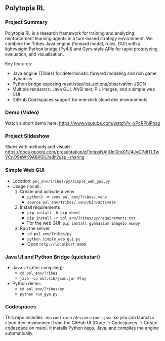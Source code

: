 ## Polytopia RL

### Project Summary
Polytopia RL is a research framework for training and analyzing reinforcement learning agents in a turn-based strategy environment. We combine the Tribes Java engine (forward model, rules, GUI) with a lightweight Python bridge (Py4J) and Gym-style APIs for rapid prototyping, evaluation, and visualization.

Key features:
- Java engine (Tribes) for deterministic forward modeling and rich game dynamics
- Python bridge exposing reset/step/list_actions/observation JSON
- Multiple renderers: Java GUI, ANSI text, PIL images, and a simple web GUI
- GitHub Codespaces support for one‑click cloud dev environments

### Demo (Video)
Watch a short demo here: https://www.youtube.com/watch?v=xPcRPhiPnsg

### Project Slideshow
Slides with methods and visuals: https://docs.google.com/presentation/d/1oripsNAIIUnl0mX7U4JyGPdtTLTwYCnO9eWK9A8KGiU/edit?usp=sharing

### Simple Web GUI
- Location: `pol_env/Tribes/py/simple_web_gui.py`
- Usage (local):
  1) Create and activate a venv
     - `python3 -m venv pol_env/Tribes/.venv`
     - `source pol_env/Tribes/.venv/bin/activate`
  2) Install requirements
     - `pip install -U pip wheel`
     - `pip install -r pol_env/Tribes/py/requirements.txt`
     - For the web GUI: `pip install gymnasium imageio numpy`
  3) Run the server
     - `cd pol_env/Tribes/py`
     - `python simple_web_gui.py`
     - Open `http://localhost:8000`

### Java UI and Python Bridge (quickstart)
- Java UI (after compiling):
  - `cd pol_env/Tribes`
  - `java -cp out:lib/json.jar Play`
- Python demo:
  - `cd pol_env/Tribes/py`
  - `python run_gym.py`

### Codespaces
This repo includes `.devcontainer/devcontainer.json` so you can launch a cloud dev environment from the GitHub UI (Code → Codespaces → Create codespace on main). It installs Python deps, Java, and compiles the engine automatically.

